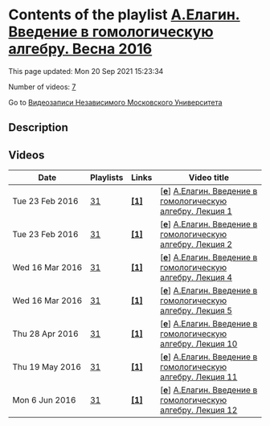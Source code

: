 # Contents of the playlist [А.Елагин. Введение в гомологическую алгебру. Весна 2016](https://www.youtube.com/playlist?list=PLp9ABVh6_x4FPeJfpaeGFpPeUcavdjsv6)

This page updated: Mon 20 Sep 2021 15:23:34

Number of videos: [7](#videos)

Go to [Видеозаписи Независимого Московского Университета](../README.md)

## Description



## Videos

|Date|Playlists|Links|Video title|
|---|---|---|---|
| Tue&nbsp;23&nbsp;Feb&nbsp;2016 | [31](../playlists/31 "А.Елагин. Введение в гомологическую алгебру. Весна 2016") | [**[1]**](http://ium.mccme.ru/s16/s16-elagin.html) | [[**e**](https://studio.youtube.com/video/DVlVAJJyhWs/edit "Edit")] [А.Елагин. Введение в гомологическую алгебру. Лекция 1](https://www.youtube.com/watch?v=DVlVAJJyhWs&list=PLp9ABVh6_x4FPeJfpaeGFpPeUcavdjsv6 "Курс НМУ, рекомендованный для 2-5 курса.&#013;11 февраля 2016 г. 17:30, НМУ 303 (Москва, Большой Власьевский пер., 11)&#013;http://ium.mccme.ru/s16/s16-elagin.html") |
| Tue&nbsp;23&nbsp;Feb&nbsp;2016 | [31](../playlists/31 "А.Елагин. Введение в гомологическую алгебру. Весна 2016") | [**[1]**](http://ium.mccme.ru/s16/s16-elagin.html) | [[**e**](https://studio.youtube.com/video/cYCWoIWU7C4/edit "Edit")] [А.Елагин. Введение в гомологическую алгебру. Лекция 2](https://www.youtube.com/watch?v=cYCWoIWU7C4&list=PLp9ABVh6_x4FPeJfpaeGFpPeUcavdjsv6 "Курс НМУ, рекомендованный для 2-5 курса.&#013;18 февраля 2016 г. 17:30, НМУ 303 (Москва, Большой Власьевский пер., 11)&#013;http://ium.mccme.ru/s16/s16-elagin.html") |
| Wed&nbsp;16&nbsp;Mar&nbsp;2016 | [31](../playlists/31 "А.Елагин. Введение в гомологическую алгебру. Весна 2016") | [**[1]**](http://ium.mccme.ru/s16/s16-elagin.html) | [[**e**](https://studio.youtube.com/video/IQuTCF1s4qI/edit "Edit")] [А.Елагин. Введение в гомологическую алгебру. Лекция 4](https://www.youtube.com/watch?v=IQuTCF1s4qI&list=PLp9ABVh6_x4FPeJfpaeGFpPeUcavdjsv6 "Лекция 3 по техническим причинам недоступна.&#013;Курс НМУ, рекомендованный для 2-5 курса.&#013;3 марта 2016 г. 17:30, НМУ 304 (Москва, Большой Власьевский пер., 11)&#013;http://ium.mccme.ru/s16/s16-elagin.html") |
| Wed&nbsp;16&nbsp;Mar&nbsp;2016 | [31](../playlists/31 "А.Елагин. Введение в гомологическую алгебру. Весна 2016") | [**[1]**](http://ium.mccme.ru/s16/s16-elagin.html) | [[**e**](https://studio.youtube.com/video/SQzvngBmJrM/edit "Edit")] [А.Елагин. Введение в гомологическую алгебру. Лекция 5](https://www.youtube.com/watch?v=SQzvngBmJrM&list=PLp9ABVh6_x4FPeJfpaeGFpPeUcavdjsv6 "Курс НМУ, рекомендованный для 2-5 курса.&#013;10 марта 2016 г. 17:30, НМУ 303 (Москва, Большой Власьевский пер., 11)&#013;http://ium.mccme.ru/s16/s16-elagin.html") |
| Thu&nbsp;28&nbsp;Apr&nbsp;2016 | [31](../playlists/31 "А.Елагин. Введение в гомологическую алгебру. Весна 2016") | [**[1]**](http://ium.mccme.ru/s16/s16-elagin.html) | [[**e**](https://studio.youtube.com/video/94hc2MyMAnU/edit "Edit")] [А.Елагин. Введение в гомологическую алгебру. Лекция 10](https://www.youtube.com/watch?v=94hc2MyMAnU&list=PLp9ABVh6_x4FPeJfpaeGFpPeUcavdjsv6 "К сожалению, видеозаписей лекций с 6 по 9 нет. Напоминаем, что имеется очень подробный конспект лекций.&#013;Курс НМУ, рекомендованный для 2-5 курса.&#013;21 апреля 2016 г. 17:30, НМУ 303 (Москва, Большой Власьевский пер., 11)&#013;http://ium.mccme.ru/s16/s16-elagin.html") |
| Thu&nbsp;19&nbsp;May&nbsp;2016 | [31](../playlists/31 "А.Елагин. Введение в гомологическую алгебру. Весна 2016") | [**[1]**](http://ium.mccme.ru/s16/s16-elagin.html) | [[**e**](https://studio.youtube.com/video/OGHAM4373Yg/edit "Edit")] [А.Елагин. Введение в гомологическую алгебру. Лекция 11](https://www.youtube.com/watch?v=OGHAM4373Yg&list=PLp9ABVh6_x4FPeJfpaeGFpPeUcavdjsv6 "Курс НМУ, рекомендованный для 2-5 курса.&#013;12 мая 2016 г. 17:30, НМУ 303 (Москва, Большой Власьевский пер., 11)&#013;http://ium.mccme.ru/s16/s16-elagin.html") |
| Mon&nbsp;6&nbsp;Jun&nbsp;2016 | [31](../playlists/31 "А.Елагин. Введение в гомологическую алгебру. Весна 2016") | [**[1]**](http://ium.mccme.ru/s16/s16-elagin.html) | [[**e**](https://studio.youtube.com/video/vN9BcApAoUM/edit "Edit")] [А.Елагин. Введение в гомологическую алгебру. Лекция 12](https://www.youtube.com/watch?v=vN9BcApAoUM&list=PLp9ABVh6_x4FPeJfpaeGFpPeUcavdjsv6 "Курс НМУ, рекомендованный для 2-5 курса.&#013;19 мая 2016 г. 17:30, НМУ 303 (Москва, Большой Власьевский пер., 11)&#013;http://ium.mccme.ru/s16/s16-elagin.html") |
